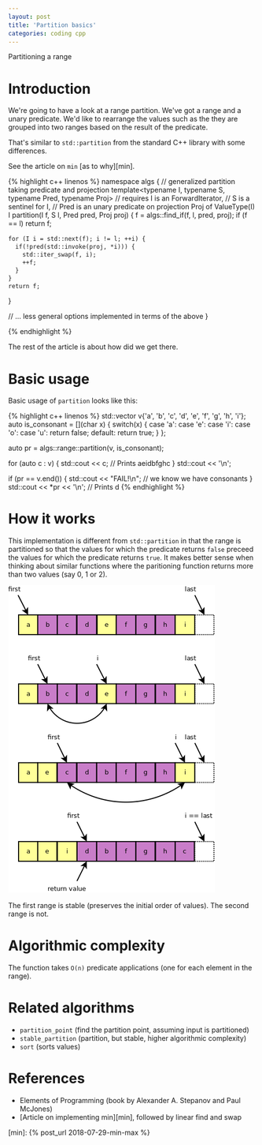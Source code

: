 ```yaml
---
layout: post
title: 'Partition basics'
categories: coding cpp
---
```


Partitioning a range


# Introduction

We're going to have a look at a range partition. We've got a range and a unary
predicate. We'd like to rearrange the values such as the they are grouped into
two ranges based on the result of the predicate.

That's similar to `std::partition` from the standard C++ library with some
differences.

See the article on `min` [as to why][min].

{% highlight c++ linenos %}
namespace algs {
  // generalized partition taking predicate and projection
  template<typename I, typename S, typename Pred, typename Proj>
  // requires I is an ForwardIterator,
  //   S is a sentinel for I,
  //   Pred is an unary predicate on projection Proj of ValueType(I)
  I partition(I f, S l, Pred pred, Proj proj) {
    f = algs::find_if(f, l, pred, proj);
    if (f == l) return f;

    for (I i = std::next(f); i != l; ++i) {
      if(!pred(std::invoke(proj, *i))) {
        std::iter_swap(f, i);
        ++f;
      }
    }
    return f;
  }

  // ... less general options implemented in terms of the above
}

{% endhighlight %}

The rest of the article is about how did we get there.


# Basic usage

Basic usage of `partition` looks like this:

{% highlight c++ linenos %}
  std::vector<char> v{'a', 'b', 'c', 'd', 'e', 'f', 'g', 'h', 'i'};
  auto is_consonant = [](char x) {
    switch(x) {
      case 'a': case 'e': case 'i': case 'o': case 'u': return false;
      default: return true;
    }
  };

  auto pr = algs::range::partition(v, is_consonant);

  for (auto c : v) {
    std::cout << c; // Prints aeidbfghc
  }
  std::cout << '\n';

  if (pr == v.end()) {
    std::cout << "FAIL!\n"; // we know we have consonants
  }
  std::cout << *pr << '\n'; // Prints d
{% endhighlight %}


# How it works

This implementation is different from `std::partition` in that the range is
partitioned so that the values for which the predicate returns `false` preceed
the values for which the predicate returns `true`. It makes better sense when
thinking about similar functions where the paritioning function returns more
than two values (say 0, 1 or 2).

![Partition](/assets/2018-08-05-partition/01-partition.png)

The first range is stable (preserves the initial order of values). The second
range is not.


# Algorithmic complexity

The function takes `O(n)` predicate applications (one for each element in the
range).


# Related algorithms

- `partition_point` (find the partition point, assuming input is partitioned)
- `stable_partition` (partition, but stable, higher algorithmic complexity)
- `sort` (sorts values)


# References

- Elements of Programming (book by Alexander A. Stepanov and Paul McJones)
- [Article on implementing min][min], followed by linear find and swap


[min]:  {% post_url 2018-07-29-min-max %}
